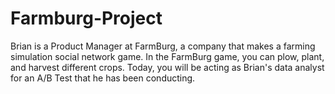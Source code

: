 # Farmburg-Project
Brian is a Product Manager at FarmBurg, a company that makes a farming simulation social network game. In the FarmBurg game, you can plow, plant, and harvest different crops.
Today, you will be acting as Brian's data analyst for an A/B Test that he has been conducting.
